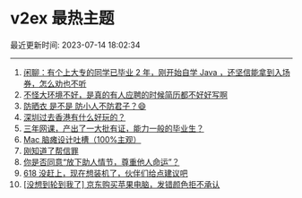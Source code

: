 # v2ex 最热主题

最近更新时间: 2023-07-14 18:02:34

--- 
1. [闲聊：有个上大专的同学已毕业 2 年，刚开始自学 Java ，还坚信能拿到入场券，怎么劝也不听](https://www.v2ex.com/t/956631) 
2. [不怪大环境不好，是真的有人应聘的时候简历都不好好写啊](https://www.v2ex.com/t/956633) 
3. [防晒衣 是不是 防小人不防君子？😄](https://www.v2ex.com/t/956636) 
4. [深圳过去香港有什么好玩的？](https://www.v2ex.com/t/956627) 
5. [三年网课，产出了一大批有证，能力一般的毕业生？](https://www.v2ex.com/t/956669) 
6. [Mac 脑瘫设计吐槽（100%主观）](https://www.v2ex.com/t/956671) 
7. [刚知道了帮信罪](https://www.v2ex.com/t/956674) 
8. [你是否同意“放下助人情节，尊重他人命运”？](https://www.v2ex.com/t/956683) 
9. [618 没赶上，现在想装机了，伙伴们给点建议吧](https://www.v2ex.com/t/956707) 
10. [[没想到轮到我了] 京东购买苹果电脑，发错颜色拒不承认](https://www.v2ex.com/t/956728) 
